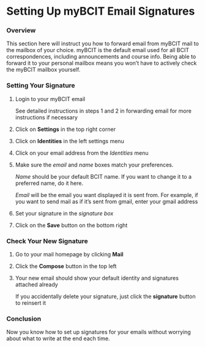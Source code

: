 # Setting Up myBCIT Email Signatures

### Overview

This section here will instruct you how to forward email from myBCIT mail to the mailbox of your choice. myBCIT is the default email used for all BCIT correspondences, including announcements and course info. Being able to forward it to your personal mailbox means you won’t have to actively check the myBCIT mailbox yourself.

### Setting Your Signature

1. Login to your myBCIT email

    See detailed instructions in steps 1 and 2 in forwarding email for more instructions if necessary

2. Click on **Settings** in the top right corner
3. Click on **Identities** in the left settings menu  
4. Click on your email address from the _Identities_ menu
5. Make sure the _email_ and _name_ boxes match your preferences.

    _Name_ should be your default BCIT name. If you want to change it to a preferred name, do it here.

    _Email_ will be the email you want displayed it is sent from. For example, if you want to send mail as if it’s sent from gmail, enter your gmail address

6. Set your signature in the _signature box_
7. Click on the **Save** button on the bottom right

### Check Your New Signature

1. Go to your mail homepage by clicking **Mail**
2. Click the **Compose** button in the top left
3. Your new email should show your default identity and signatures attached already

    If you accidentally delete your signature, just click the **signature** button to reinsert it

### Conclusion

Now you know how to set up signatures for your emails without worrying about what to write at the end each time.
